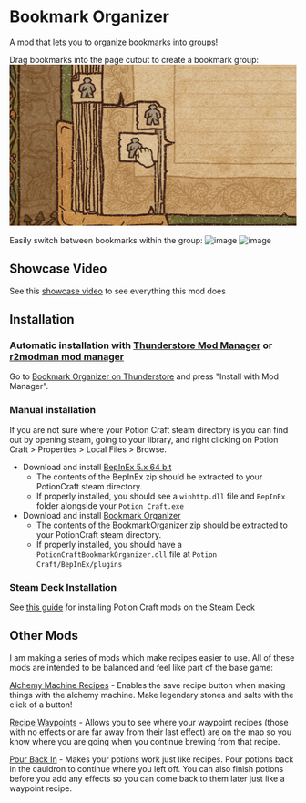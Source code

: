 # Bookmark Organizer

A mod that lets you to organize bookmarks into groups!

Drag bookmarks into the page cutout to create a bookmark group:
![image](https://github.com/AndrewFahlgren/PotionCraftBookmarkOrganizer/blob/master/Images/Bookmark_Organizer_Icon_Alternate.PNG?raw=true)


Easily switch between bookmarks within the group:
![image](https://github.com/AndrewFahlgren/PotionCraftBookmarkOrganizer/blob/master/Images/Bookmark_Organizer_MainImage.PNG?raw=true)
![image](https://github.com/AndrewFahlgren/PotionCraftBookmarkOrganizer/blob/master/Images/Bookmark_Organizer_SecondImage.PNG?raw=true)

## Showcase Video
See this [showcase video](https://youtu.be/n5G4lWEsdjg) to see everything this mod does

## Installation

### Automatic installation with [Thunderstore Mod Manager](https://www.overwolf.com/app/Thunderstore-Thunderstore_Mod_Manager) or [r2modman mod manager](https://thunderstore.io/package/ebkr/r2modman/)

Go to [Bookmark Organizer on Thunderstore](https://potion-craft.thunderstore.io/package/AndrewFahlgren/Bookmark_Organizer/) and press "Install with Mod Manager".

### Manual installation

If you are not sure where your Potion Craft steam directory is you can find out by opening steam, going to your library, and right clicking on Potion Craft > Properties > Local Files > Browse.

- Download and install [BepInEx 5.x 64 bit](https://github.com/BepInEx/BepInEx/releases)
  - The contents of the BepInEx zip should be extracted to your PotionCraft steam directory.
  - If properly installed, you should see a `winhttp.dll` file and `BepInEx` folder alongside your `Potion Craft.exe`
- Download and install [Bookmark Organizer](https://github.com/AndrewFahlgren/PotionCraftBookmarkOrganizer/releases/)
  - The contents of the BookmarkOrganizer zip should be extracted to your PotionCraft steam directory.
  - If properly installed, you should have a `PotionCraftBookmarkOrganizer.dll` file at `Potion Craft/BepInEx/plugins`
  
### Steam Deck Installation
See [this guide](https://docs.google.com/document/d/1Y3PDeMaffkh7x4U3j46YZ9K6AhM2EvRF9v3mAGBFzW4) for installing Potion Craft mods on the Steam Deck

## Other Mods

I am making a series of mods which make recipes easier to use. All of these mods are intended to be balanced and feel like part of the base game:

[Alchemy Machine Recipes](https://github.com/AndrewFahlgren/PotionCraftAlchemyMachineRecipes) - Enables the save recipe button when making things with the alchemy machine. Make legendary stones and salts with the click of a button!

[Recipe Waypoints](https://github.com/AndrewFahlgren/PotionCraftRecipeWaypoints) - Allows you to see where your waypoint recipes (those with no effects or are far away from their last effect) are on the map so you know where you are going when you continue brewing from that recipe.

[Pour Back In](https://github.com/AndrewFahlgren/PotionCraftPourBackIn) - Makes your potions work just like recipes. Pour potions back in the cauldron to continue where you left off. You can also finish potions before you add any effects so you can come back to them later just like a waypoint recipe.
